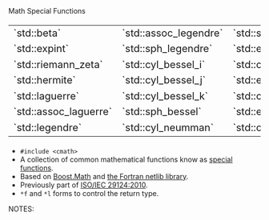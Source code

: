 <div class="slide-title">Math Special Functions</div>

<table style="font-size: 20px;">
<tr><td>`std::beta`</td>          <td>`std::assoc_legendre`</td><td>`std::sph_neumann`</td></tr>
<tr><td>`std::expint`</td>        <td>`std::sph_legendre`</td>  <td>`std::ellint_1`</td></tr>
<tr><td>`std::riemann_zeta`</td>  <td>`std::cyl_bessel_i`</td>  <td>`std::comp_ellint_1`</td></tr>
<tr><td>`std::hermite`</td>       <td>`std::cyl_bessel_j`</td>  <td>`std::ellint_2`</td></tr>
<tr><td>`std::laguerre`</td>      <td>`std::cyl_bessel_k`</td>  <td>`std::comp_ellint_2`</td></tr>
<tr><td>`std::assoc_laguerre`</td><td>`std::sph_bessel`</td>    <td>`std::ellint_3`</td></tr>
<tr><td>`std::legendre`</td>      <td>`std::cyl_neumman`</td>   <td>`std::comp_ellint_3`</td></tr>
</table>

* `#include <cmath>`
* A collection of common mathematical functions know as [special functions](https://en.wikipedia.org/wiki/Special_functions).
* Based on [Boost.Math](http://www.boost.org/doc/libs/1_64_0/libs/math/doc/html/special.html) and [the Fortran netlib library](http://www.netlib.org/specfun/).
* Previously part of [ISO/IEC 29124:2010](http://www.open-std.org/jtc1/sc22/wg21/docs/papers/2010/n3060.pdf).
* `*f` and `*l` forms to control the return type.

NOTES:

